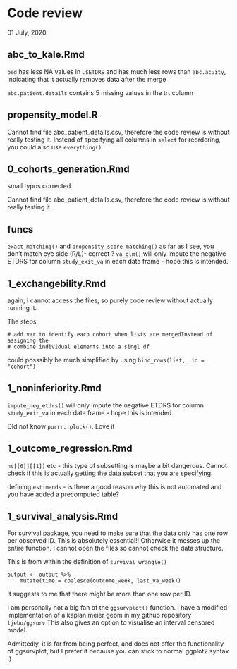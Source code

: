 Code review
================
01 July, 2020

## abc\_to\_kale.Rmd

`bed` has less NA values in `.$ETDRS` and has much less rows than
`abc.acuity`, indicating that it actually removes data after the merge

`abc.patient.details` contains 5 missing values in the trt column

## propensity\_model.R

Cannot find file abc\_patient\_details.csv, therefore the code review is
without really testing it. Instead of specifying all columns in `select`
for reordering, you could also use `everything()`

## 0\_cohorts\_generation.Rmd

small typos corrected.

Cannot find file abc\_patient\_details.csv, therefore the code review is
without really testing it.

## funcs

`exact_matching()` and `propensity_score_matching()` as far as I see,
you don’t match eye side (R/L)- correct ? `va_glm()` will only impute
the negative ETDRS for column `study_exit_va` in each data frame - hope
this is intended.

## 1\_exchangebility.Rmd

again, I cannot access the files, so purely code review without actually
running it.

The
    steps

    # add var to identify each cohort when lists are mergedInstead of assigning the
    # combine individual elements into a singl df

could posssibly be much simplified by using `bind_rows(list, .id =
"cohort")`

## 1\_noninferiority.Rmd

`impute_neg_etdrs()` will only impute the negative ETDRS for column
`study_exit_va` in each data frame - hope this is intended.

DId not know `purrr::pluck()`. Love it

## 1\_outcome\_regression.Rmd

`nc[[6]][[1]]` etc - this type of subsetting is maybe a bit dangerous.
Cannot check if this is actually getting the data subset that you are
specifying.

defining `estimands` - is there a good reason why this is not automated
and you have added a precomputed table?

## 1\_survival\_analysis.Rmd

For survival package, you need to make sure that the data only has one
row per observed ID. This is absolutely essential\!\! Otherwise it
messes up the entire function. I cannot open the files so cannot check
the data structure.

This is from within the definition of `survival_wrangle()`

    output <- output %>% 
        mutate(time = coalesce(outcome_week, last_va_week))

It suggests to me that there might be more than one row per ID.

I am personally not a big fan of the `ggsurvplot()` function. I have a
modified implementation of a kaplan meier geom in my github repository
`tjebo/ggsurv` This also gives an option to visualise an interval
censored model.

Admittedly, it is far from being perfect, and does not offer the
functionality of ggsurvplot, but I prefer it because you can stick to
normal ggplot2 syntax :)
